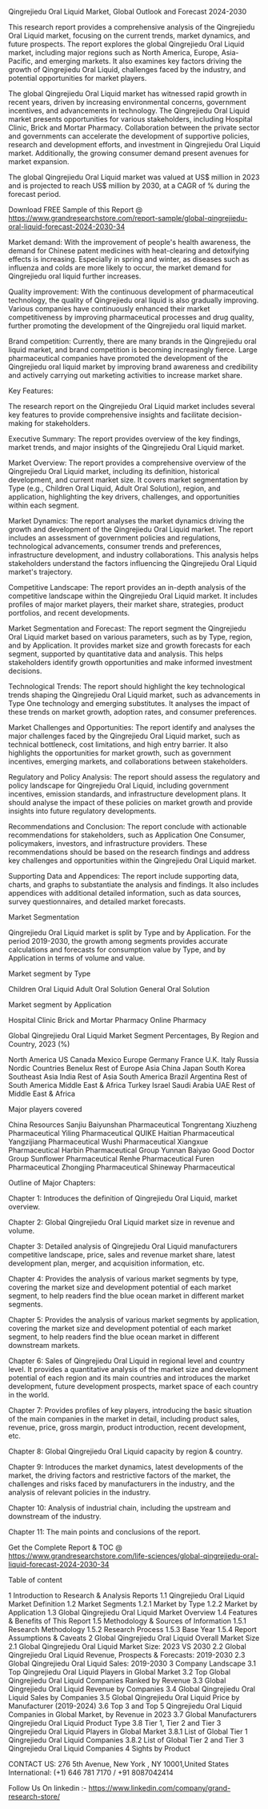 Qingrejiedu Oral Liquid Market, Global Outlook and Forecast 2024-2030

This research report provides a comprehensive analysis of the Qingrejiedu Oral Liquid market, focusing on the current trends, market dynamics, and future prospects. The report explores the global Qingrejiedu Oral Liquid market, including major regions such as North America, Europe, Asia-Pacific, and emerging markets. It also examines key factors driving the growth of Qingrejiedu Oral Liquid, challenges faced by the industry, and potential opportunities for market players.

The global Qingrejiedu Oral Liquid market has witnessed rapid growth in recent years, driven by increasing environmental concerns, government incentives, and advancements in technology. The Qingrejiedu Oral Liquid market presents opportunities for various stakeholders, including Hospital Clinic, Brick and Mortar Pharmacy. Collaboration between the private sector and governments can accelerate the development of supportive policies, research and development efforts, and investment in Qingrejiedu Oral Liquid market. Additionally, the growing consumer demand present avenues for market expansion.

The global Qingrejiedu Oral Liquid market was valued at US$ million in 2023 and is projected to reach US$ million by 2030, at a CAGR of % during the forecast period.

Download FREE Sample of this Report @ https://www.grandresearchstore.com/report-sample/global-qingrejiedu-oral-liquid-forecast-2024-2030-34


Market demand: With the improvement of people's health awareness, the demand for Chinese patent medicines with heat-clearing and detoxifying effects is increasing. Especially in spring and winter, as diseases such as influenza and colds are more likely to occur, the market demand for Qingrejiedu oral liquid further increases.

Quality improvement: With the continuous development of pharmaceutical technology, the quality of Qingrejiedu oral liquid is also gradually improving. Various companies have continuously enhanced their market competitiveness by improving pharmaceutical processes and drug quality, further promoting the development of the Qingrejiedu oral liquid market.

Brand competition: Currently, there are many brands in the Qingrejiedu oral liquid market, and brand competition is becoming increasingly fierce. Large pharmaceutical companies have promoted the development of the Qingrejiedu oral liquid market by improving brand awareness and credibility and actively carrying out marketing activities to increase market share.

Key Features:

The research report on the Qingrejiedu Oral Liquid market includes several key features to provide comprehensive insights and facilitate decision-making for stakeholders.

Executive Summary: The report provides overview of the key findings, market trends, and major insights of the Qingrejiedu Oral Liquid market.

Market Overview: The report provides a comprehensive overview of the Qingrejiedu Oral Liquid market, including its definition, historical development, and current market size. It covers market segmentation by Type (e.g., Children Oral Liquid, Adult Oral Solution), region, and application, highlighting the key drivers, challenges, and opportunities within each segment.

Market Dynamics: The report analyses the market dynamics driving the growth and development of the Qingrejiedu Oral Liquid market. The report includes an assessment of government policies and regulations, technological advancements, consumer trends and preferences, infrastructure development, and industry collaborations. This analysis helps stakeholders understand the factors influencing the Qingrejiedu Oral Liquid market's trajectory.

Competitive Landscape: The report provides an in-depth analysis of the competitive landscape within the Qingrejiedu Oral Liquid market. It includes profiles of major market players, their market share, strategies, product portfolios, and recent developments.

Market Segmentation and Forecast: The report segment the Qingrejiedu Oral Liquid market based on various parameters, such as by Type, region, and by Application. It provides market size and growth forecasts for each segment, supported by quantitative data and analysis. This helps stakeholders identify growth opportunities and make informed investment decisions.

Technological Trends: The report should highlight the key technological trends shaping the Qingrejiedu Oral Liquid market, such as advancements in Type One technology and emerging substitutes. It analyses the impact of these trends on market growth, adoption rates, and consumer preferences.

Market Challenges and Opportunities: The report identify and analyses the major challenges faced by the Qingrejiedu Oral Liquid market, such as technical bottleneck, cost limitations, and high entry barrier. It also highlights the opportunities for market growth, such as government incentives, emerging markets, and collaborations between stakeholders.

Regulatory and Policy Analysis: The report should assess the regulatory and policy landscape for Qingrejiedu Oral Liquid, including government incentives, emission standards, and infrastructure development plans. It should analyse the impact of these policies on market growth and provide insights into future regulatory developments.

Recommendations and Conclusion: The report conclude with actionable recommendations for stakeholders, such as Application One Consumer, policymakers, investors, and infrastructure providers. These recommendations should be based on the research findings and address key challenges and opportunities within the Qingrejiedu Oral Liquid market.

Supporting Data and Appendices: The report include supporting data, charts, and graphs to substantiate the analysis and findings. It also includes appendices with additional detailed information, such as data sources, survey questionnaires, and detailed market forecasts.

Market Segmentation



Qingrejiedu Oral Liquid market is split by Type and by Application. For the period 2019-2030, the growth among segments provides accurate calculations and forecasts for consumption value by Type, and by Application in terms of volume and value.


Market segment by Type



Children Oral Liquid
Adult Oral Solution
General Oral Solution


Market segment by Application



Hospital Clinic
Brick and Mortar Pharmacy
Online Pharmacy


Global Qingrejiedu Oral Liquid Market Segment Percentages, By Region and Country, 2023 (%)



North America
US
Canada
Mexico
Europe
Germany
France
U.K.
Italy
Russia
Nordic Countries
Benelux
Rest of Europe
Asia
China
Japan
South Korea
Southeast Asia
India
Rest of Asia
South America
Brazil
Argentina
Rest of South America
Middle East & Africa
Turkey
Israel
Saudi Arabia
UAE
Rest of Middle East & Africa


Major players covered



China Resources Sanjiu
Baiyunshan Pharmaceutical
Tongrentang
Xiuzheng Pharmaceutical
Yiling Pharmaceutical
QUIKE
Haitian Pharmaceutical
Yangzijiang Pharmaceutical
Wushi Pharmaceutical
Xiangxue Pharmaceutical
Harbin Pharmaceutical Group
Yunnan Baiyao
Good Doctor Group
Sunflower Pharmaceutical
Renhe Pharmaceutical
Furen Pharmaceutical
Zhongjing Pharmaceutical
Shineway Pharmaceutical


Outline of Major Chapters:

Chapter 1: Introduces the definition of Qingrejiedu Oral Liquid, market overview.

Chapter 2: Global Qingrejiedu Oral Liquid market size in revenue and volume.

Chapter 3: Detailed analysis of Qingrejiedu Oral Liquid manufacturers competitive landscape, price, sales and revenue market share, latest development plan, merger, and acquisition information, etc.

Chapter 4: Provides the analysis of various market segments by type, covering the market size and development potential of each market segment, to help readers find the blue ocean market in different market segments.

Chapter 5: Provides the analysis of various market segments by application, covering the market size and development potential of each market segment, to help readers find the blue ocean market in different downstream markets.

Chapter 6: Sales of Qingrejiedu Oral Liquid in regional level and country level. It provides a quantitative analysis of the market size and development potential of each region and its main countries and introduces the market development, future development prospects, market space of each country in the world.

Chapter 7: Provides profiles of key players, introducing the basic situation of the main companies in the market in detail, including product sales, revenue, price, gross margin, product introduction, recent development, etc.

Chapter 8: Global Qingrejiedu Oral Liquid capacity by region & country.

Chapter 9: Introduces the market dynamics, latest developments of the market, the driving factors and restrictive factors of the market, the challenges and risks faced by manufacturers in the industry, and the analysis of relevant policies in the industry.

Chapter 10: Analysis of industrial chain, including the upstream and downstream of the industry.

Chapter 11: The main points and conclusions of the report.

Get the Complete Report & TOC @ https://www.grandresearchstore.com/life-sciences/global-qingrejiedu-oral-liquid-forecast-2024-2030-34

Table of content

1 Introduction to Research & Analysis Reports
1.1 Qingrejiedu Oral Liquid Market Definition
1.2 Market Segments
1.2.1 Market by Type
1.2.2 Market by Application
1.3 Global Qingrejiedu Oral Liquid Market Overview
1.4 Features & Benefits of This Report
1.5 Methodology & Sources of Information
1.5.1 Research Methodology
1.5.2 Research Process
1.5.3 Base Year
1.5.4 Report Assumptions & Caveats
2 Global Qingrejiedu Oral Liquid Overall Market Size
2.1 Global Qingrejiedu Oral Liquid Market Size: 2023 VS 2030
2.2 Global Qingrejiedu Oral Liquid Revenue, Prospects & Forecasts: 2019-2030
2.3 Global Qingrejiedu Oral Liquid Sales: 2019-2030
3 Company Landscape
3.1 Top Qingrejiedu Oral Liquid Players in Global Market
3.2 Top Global Qingrejiedu Oral Liquid Companies Ranked by Revenue
3.3 Global Qingrejiedu Oral Liquid Revenue by Companies
3.4 Global Qingrejiedu Oral Liquid Sales by Companies
3.5 Global Qingrejiedu Oral Liquid Price by Manufacturer (2019-2024)
3.6 Top 3 and Top 5 Qingrejiedu Oral Liquid Companies in Global Market, by Revenue in 2023
3.7 Global Manufacturers Qingrejiedu Oral Liquid Product Type
3.8 Tier 1, Tier 2 and Tier 3 Qingrejiedu Oral Liquid Players in Global Market
3.8.1 List of Global Tier 1 Qingrejiedu Oral Liquid Companies
3.8.2 List of Global Tier 2 and Tier 3 Qingrejiedu Oral Liquid Companies
4 Sights by Product

CONTACT US:
276 5th Avenue, New York , NY 10001,United States
International: (+1) 646 781 7170 / +91 8087042414

Follow Us On linkedin :- https://www.linkedin.com/company/grand-research-store/
